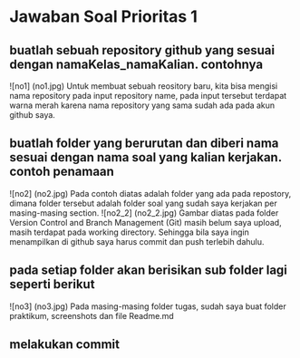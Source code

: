 # Jawaban Soal Prioritas 1

## buatlah sebuah repository github yang sesuai dengan namaKelas_namaKalian. contohnya
![no1] (no1.jpg)
Untuk membuat sebuah reository baru, kita bisa mengisi nama repository pada input repository name, pada input tersebut terdapat warna merah karena nama repository yang sama sudah ada pada akun github saya.

## buatlah folder yang berurutan dan diberi nama sesuai dengan nama soal yang kalian kerjakan. contoh penamaan
![no2] (no2.jpg)
Pada contoh diatas adalah folder yang ada pada repostory, dimana folder tersebut adalah folder soal yang sudah saya kerjakan per masing-masing section.
![no2_2] (no2_2.jpg)
Gambar diatas pada folder Version Control and Branch Management (Git) masih belum saya upload, masih terdapat pada working directory. Sehingga bila saya ingin menampilkan di github saya harus commit dan push terlebih dahulu.

## pada setiap folder akan berisikan sub folder lagi seperti berikut
![no3] (no3.jpg)
Pada masing-masing folder tugas, sudah saya buat folder praktikum, screenshots dan file Readme.md

## melakukan commit
